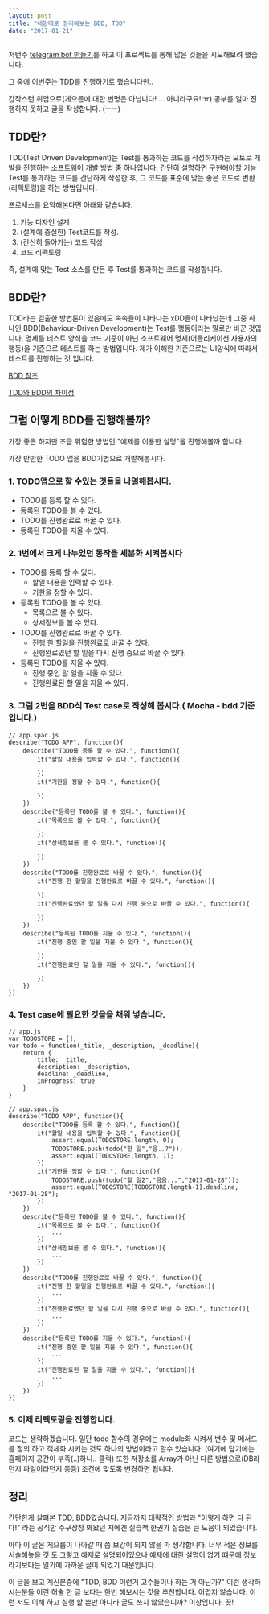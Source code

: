 ```yaml
---
layout: post
title: "내맘대로 정리해보는 BDD, TDD"
date: "2017-01-21"
---
```


저번주 [telegram bot 만들기](/2017/01/13/review-make-telegram-bot)를 하고 이 프로젝트를 통해 많은 것들을 시도해보려 했습니다.

그 중에 이번주는 TDD를 진행하기로 했습니다만.. 

갑작스런 취업으로(게으름에 대한 변명은 아닙니다! ... 아니라구요!!ㅠ) 공부를 얼마 진행하지 못하고 글을 작성합니다. (ㅡㅡ)

## TDD란?

TDD(Test Driven Development)는 Test를 통과하는 코드를 작성하자라는 모토로 개발을 진행하는 소프트웨어 개발 방법 중 하나입니다. 간단히 설명하면 구현해야할 기능 Test를 통과하는 코드를 간단하게 작성한 후, 그 코드를 표준에 맞는 좋은 코드로 변환(리펙토링)을 하는 방법입니다.

프로세스를 요약해본다면 아래와 같습니다.

1. 기능 디자인 설계
2. (설계에 충실한) Test코드를 작성.
3. (간신히 돌아가는) 코드 작성
4. 코드 리펙토링

즉, 설계에 맞는 Test 소스를 만든 후 Test를 통과하는 코드를 작성합니다.

## BDD란?

TDD라는 걸출한 방법론이 있음에도 속속들이 나타나는 xDD들이 나타났는데 그중 하나인 BDD(Behaviour-Driven Development)는 Test를 행동이라는 말로만 바꾼 것입니다. 명세를 테스트 양식을 코드 기준이 아닌 소프트웨어 명세(어플리케이션 사용자의 행동)을 기준으로 테스트를 하는 방법입니다. 제가 이해한 기준으로는 UI양식에 따라서 테스트를 진행하는 것 입니다. 

[BDD 참조](http://blog.jaigurudevaom.net/319)

[TDD와 BDD의 차이점](http://blog.aliencube.org/ko/2014/04/02/differences-between-bdd-and-tdd/)
## 그럼 어떻게 BDD를 진행해볼까?

가장 좋은 하지만 조금 위험한 방법인 "예제를 이용한 설명"을 진행해볼까 합니다. 

가장 만만한 TODO 앱을 BDD기법으로 개발해봅시다.

### 1. TODO앱으로 할 수있는 것들을 나열해봅시다.

* TODO를 등록 할 수 있다.
* 등록된 TODO를 볼 수 있다.
* TODO를 진행완료로 바꿀 수 있다.
* 등록된 TODO를 지울 수 있다.

### 2. 1번에서 크게 나누었던 동작을 세분화 시켜봅시다

* TODO를 등록 할 수 있다.
    * 할일 내용을 입력할 수 있다.
    * 기한을 정할 수 있다.
* 등록된 TODO를 볼 수 있다.
    * 목록으로 볼 수 있다.
    * 상세정보를 볼 수 있다.
* TODO를 진행완료로 바꿀 수 있다.
    * 진행 한 할일을 진행완료로 바꿀 수 있다.
    * 진행완료였던 할 일을 다시 진행 중으로 바꿀 수 있다.
* 등록된 TODO를 지울 수 있다.
    * 진행 중인 할 일을 지울 수 있다.
    * 진행완료된 할 일을 지울 수 있다.

### 3. 그럼 2번을 BDD식 Test case로 작성해 봅시다.( Mocha - bdd 기준입니다.)

    // app.spac.js
    describe("TODO APP", function(){
        describe("TODO를 등록 할 수 있다.", function(){
            it("할일 내용을 입력할 수 있다.", function(){
                
            })
            it("기한을 정할 수 있다.", function(){
            
            })
        })
        describe("등록된 TODO를 볼 수 있다.", function(){
            it("목록으로 볼 수 있다.", function(){
            
            })
            it("상세정보를 볼 수 있다.", function(){
            
            })
        })
        describe("TODO를 진행완료로 바꿀 수 있다.", function(){
            it("진행 한 할일을 진행완료로 바꿀 수 있다.", function(){
            
            })
            it("진행완료였던 할 일을 다시 진행 중으로 바꿀 수 있다.", function(){
            
            })
        })
        describe("등록된 TODO를 지울 수 있다.", function(){
            it("진행 중인 할 일을 지울 수 있다.", function(){
            
            })
            it("진행완료된 할 일을 지울 수 있다.", function(){
            
            })
        })
    })

### 4. Test case에 필요한 것을을 채워 넣습니다.

    // app.js
    var TODOSTORE = [];
    var todo = function(_title, _description, _deadline){
        return {
            title: _title,
            description: _description,
            deadline: _deadline,
            inProgress: true
        }
    }

    // app.spac.js
    describe("TODO APP", function(){
        describe("TODO를 등록 할 수 있다.", function(){
            it("할일 내용을 입력할 수 있다.", function(){
                assert.equal(TODOSTORE.length, 0);
                TODOSTORE.push(todo("할 일","음..?"));
                assert.equal(TODOSTORE.length, 1);                
            })
            it("기한을 정할 수 있다.", function(){
                TODOSTORE.push(todo("할 일2","음음...","2017-01-28"));
                assert.equal(TODOSTORE[TODOSTORE.length-1].deadline, "2017-01-28");                
            })
        })
        describe("등록된 TODO를 볼 수 있다.", function(){
            it("목록으로 볼 수 있다.", function(){
                ...
            })
            it("상세정보를 볼 수 있다.", function(){
                ...
            })
        })
        describe("TODO를 진행완료로 바꿀 수 있다.", function(){
            it("진행 한 할일을 진행완료로 바꿀 수 있다.", function(){
                ...
            })
            it("진행완료였던 할 일을 다시 진행 중으로 바꿀 수 있다.", function(){
                ...
            })
        })
        describe("등록된 TODO를 지울 수 있다.", function(){
            it("진행 중인 할 일을 지울 수 있다.", function(){
                ...
            })
            it("진행완료된 할 일을 지울 수 있다.", function(){
                ...
            })
        })
    })

### 5. 이제 리펙토링을 진행합니다. 

코드는 생략하겠습니다. 일단 todo 함수의 경우에는 module화 시켜서 변수 및 메서드를 정의 하고 객체화 시키는 것도 하나의 방법이라고 할수 있습니다. (여기에 담기에는 홈페이지 공간이 부족(..)하니.. 쿨럭) 또한 저장소를 Array가 아닌 다른 방법으로(DB라던지 파일이라던지 등등) 조건에 맞도록 변경하면 됩니다.


## 정리

간단한게 살펴본 TDD, BDD였습니다. 지금까지 대략적인 방법과 "이렇게 하면 다 된다!" 라는 공식만 주구장창 봐왔던 저에겐 실습책 한권가 실습은 큰 도움이 되었습니다.

아마 이 글은 게으름이 나아갈 때 쯤 보강이 되지 않을 가 생각합니다. 너무 적은 정보를 서술해놓을 것 도 그렇고 예제로 설명되어있으나 예제에 대한 설명이 없기 떄문에 정보라기보다는 일기에 가까운 글이 되었기 때문입니다.

이 글을 보고 계신분중에 "TDD, BDD 이런거 고수들이나 하는 거 아닌가?" 이런 생각하시는분들 이런 허술 한 글 보다는 한번 해보시는 것을 추천합니다. 어렵지 않습니다. 이런 저도 이해 하고 실행 할 뿐만 아니라 글도 쓰지 않았습니까? 이상입니다. 끗!
